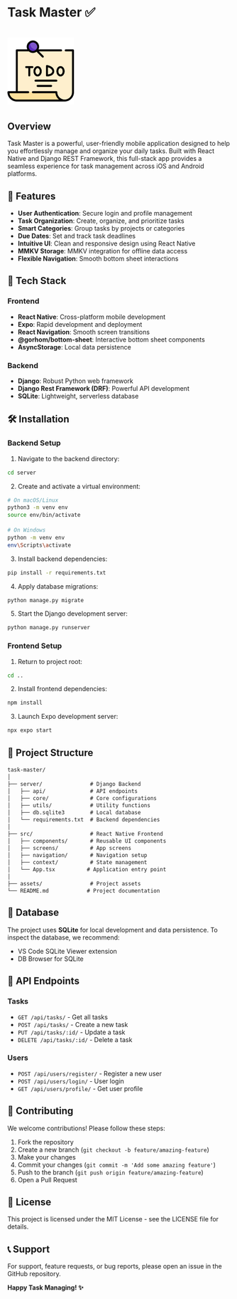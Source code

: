 # Task Master ✅
# <img src="./src/assets/todo.png" alt="Task Master Icon" width="150" height="150">

## Overview
Task Master is a powerful, user-friendly mobile application designed to help you effortlessly manage and organize your daily tasks. Built with React Native and Django REST Framework, this full-stack app provides a seamless experience for task management across iOS and Android platforms.

## 🌟 Features
- **User Authentication**: Secure login and profile management
- **Task Organization**: Create, organize, and prioritize tasks
- **Smart Categories**: Group tasks by projects or categories
- **Due Dates**: Set and track task deadlines
- **Intuitive UI**: Clean and responsive design using React Native
- **MMKV Storage**: MMKV integration for offline data access
- **Flexible Navigation**: Smooth bottom sheet interactions

## 🚀 Tech Stack

### Frontend
- **React Native**: Cross-platform mobile development
- **Expo**: Rapid development and deployment
- **React Navigation**: Smooth screen transitions
- **@gorhom/bottom-sheet**: Interactive bottom sheet components
- **AsyncStorage**: Local data persistence

### Backend
- **Django**: Robust Python web framework
- **Django Rest Framework (DRF)**: Powerful API development
- **SQLite**: Lightweight, serverless database

## 🛠 Installation

### Backend Setup
1. Navigate to the backend directory:
```bash
cd server
```

2. Create and activate a virtual environment:
```bash
# On macOS/Linux
python3 -m venv env
source env/bin/activate

# On Windows
python -m venv env
env\Scripts\activate
```

3. Install backend dependencies:
```bash
pip install -r requirements.txt
```

4. Apply database migrations:
```bash
python manage.py migrate
```

5. Start the Django development server:
```bash
python manage.py runserver
```

### Frontend Setup
1. Return to project root:
```bash
cd ..
```

2. Install frontend dependencies:
```bash
npm install
```

3. Launch Expo development server:
```bash
npx expo start
```

## 📂 Project Structure
```
task-master/
│
├── server/               # Django Backend
│   ├── api/              # API endpoints
│   ├── core/             # Core configurations
│   ├── utils/            # Utility functions
│   ├── db.sqlite3        # Local database
│   └── requirements.txt  # Backend dependencies
│
├── src/                  # React Native Frontend
│   ├── components/       # Reusable UI components
│   ├── screens/          # App screens
│   ├── navigation/       # Navigation setup
│   ├── context/          # State management
│   └── App.tsx          # Application entry point
│
├── assets/               # Project assets
└── README.md            # Project documentation
```

## 💾 Database
The project uses **SQLite** for local development and data persistence. To inspect the database, we recommend:
- VS Code SQLite Viewer extension
- DB Browser for SQLite

## 🔑 API Endpoints

### Tasks
- `GET /api/tasks/` - Get all tasks
- `POST /api/tasks/` - Create a new task
- `PUT /api/tasks/:id/` - Update a task
- `DELETE /api/tasks/:id/` - Delete a task

### Users
- `POST /api/users/register/` - Register a new user
- `POST /api/users/login/` - User login
- `GET /api/users/profile/` - Get user profile

## 🤝 Contributing
We welcome contributions! Please follow these steps:

1. Fork the repository
2. Create a new branch (`git checkout -b feature/amazing-feature`)
3. Make your changes
4. Commit your changes (`git commit -m 'Add some amazing feature'`)
5. Push to the branch (`git push origin feature/amazing-feature`)
6. Open a Pull Request

## 📄 License
This project is licensed under the MIT License - see the LICENSE file for details.

## 📞 Support
For support, feature requests, or bug reports, please open an issue in the GitHub repository.

**Happy Task Managing! ✨**
